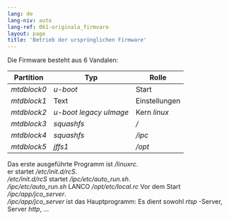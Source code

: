 ```yaml
---
lang: de
lang-niv: auto
lang-ref: 061-originala_firmvaro
layout: page
title: 'Betrieb der ursprünglichen Firmware'
---
```


Die Firmware besteht aus 6 Vandalen:  

| Partition | Typ | Rolle |  
 | ------------ | -------------------------------------- | -------------- |  
 |   _mtdblock0_   |   _u-boot_                 | Start |  
 |   _mtdblock1_   | Text | Einstellungen |  
 |   _mtdblock2_   |   _u-boot legacy uImage_   | Kern   _linux_   |  
 |   _mtdblock3_   |   _squashfs_               |   _/_             |  
 |   _mtdblock4_   |   _squashfs_               |   _/ipc_          |  
 |   _mtdblock5_   |   _jffs1_                  |   _/opt_          |  

Das erste ausgeführte Programm ist   _/linuxrc_.    
 er startet   _/etc/init.d/rcS_.    
 _/etc/init.d/rcS_   startet   _/ipc/etc/auto\_run.sh_.    
 _/ipc/etc/auto\_run.sh_   LANCO   _/opt/etc/local.rc_   Vor dem Start   _/ipc/app/jco\_server_.    
 _/ipc/app/jco\_server_   ist das Hauptprogramm: Es dient sowohl   _rtsp_  -Server, Server   _http_, ...  

